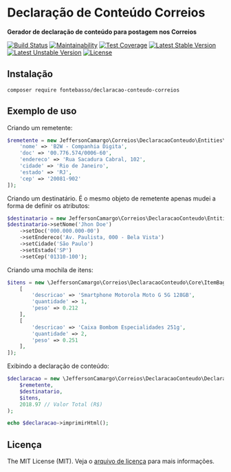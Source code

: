 # Declaração de Conteúdo Correios

**Gerador de declaração de conteúdo para postagem nos Correios**

[![Build Status](https://travis-ci.com/fontebasso/declaracao-conteudo-correios.svg?branch=main)](https://travis-ci.com/fontebasso/declaracao-conteudo-correios)
[![Maintainability](https://api.codeclimate.com/v1/badges/3c9b244202e9842607fe/maintainability)](https://codeclimate.com/github/fontebasso/declaracao-conteudo-correios/maintainability)
[![Test Coverage](https://api.codeclimate.com/v1/badges/3c9b244202e9842607fe/test_coverage)](https://codeclimate.com/github/fontebasso/declaracao-conteudo-correios/test_coverage)
[![Latest Stable Version](https://poser.pugx.org/fontebasso/declaracao-conteudo-correios/v/stable)](https://packagist.org/packages/fontebasso/declaracao-conteudo-correios)
[![Latest Unstable Version](https://poser.pugx.org/fontebasso/declaracao-conteudo-correios/v/unstable)](https://packagist.org/packages/fontebasso/declaracao-conteudo-correios)
[![License](https://poser.pugx.org/fontebasso/declaracao-conteudo-correios/license)](https://packagist.org/packages/fontebasso/declaracao-conteudo-correios)

## Instalação

`composer require fontebasso/declaracao-conteudo-correios`

## Exemplo de uso

Criando um remetente:

```php
$remetente = new JeffersonCamargo\Correios\DeclaracaoConteudo\Entities\Pessoa([
    'nome' => 'B2W - Companhia Digita',
    'doc' => '00.776.574/0006-60',
    'endereco' => 'Rua Sacadura Cabral, 102',
    'cidade' => 'Rio de Janeiro',
    'estado' => 'RJ',
    'cep' => '20081-902'
]);
```

Criando um destinatário. É o mesmo objeto de remetente apenas mudei a forma de definir os atributos:

```php
$destinatario = new JeffersonCamargo\Correios\DeclaracaoConteudo\Entities\Pessoa();
$destinatario->setNome('Jhon Doe')
    ->setDoc('000.000.000-00')
    ->setEndereco('Av. Paulista, 000 - Bela Vista')
    ->setCidade('São Paulo')
    ->setEstado('SP')
    ->setCep('01310-100');
```

Criando uma mochila de itens:
 
```php
$itens = new \JeffersonCamargo\Correios\DeclaracaoConteudo\Core\ItemBag([
    [
        'descricao' => 'Smartphone Motorola Moto G 5G 128GB',
        'quantidade' => 1,
        'peso' => 0.212
    ],
    [
        'descricao' => 'Caixa Bombom Especialidades 251g',
        'quantidade' => 2,
        'peso' => 0.251
    ],
]);
```

Exibindo a declaração de conteúdo:

```php
$declaracao = new \JeffersonCamargo\Correios\DeclaracaoConteudo\DeclaracaoConteudo(
    $remetente,
    $destinatario,
    $itens,
    2018.97 // Valor Total (R$)
);

echo $declaracao->imprimirHtml();
```

## Licença

The MIT License (MIT). Veja o [arquivo de licença](LICENSE) para mais informações.
